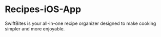 # Recipes-iOS-App
SwiftBites is your all-in-one recipe organizer designed to make cooking simpler and more enjoyable.
